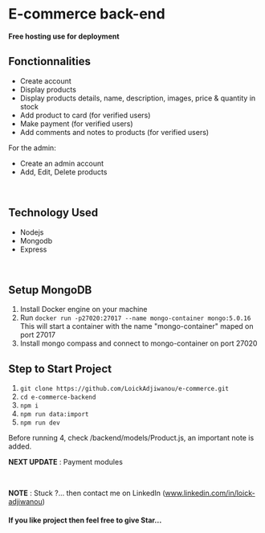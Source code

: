 # E-commerce back-end

**Free hosting use for deployment**


 ## Fonctionnalities
 - Create account
 - Display products
 - Display products details, name, description, images, price & quantity in stock
 - Add product to card (for verified users)
 - Make payment (for verified users)
 - Add comments and notes to products (for verified users)

 For the admin:
 - Create an admin account
 - Add, Edit, Delete products
 
 <br />
 
 ## Technology Used   
 - Nodejs
 - Mongodb
 - Express

<br />

 ## Setup MongoDB

 1. Install Docker engine on your machine
 2. Run `docker run -p27020:27017 --name mongo-container mongo:5.0.16`
    This will start a container with the name "mongo-container" maped on port 27017
 3. Install mongo compass and connect to mongo-container on port 27020


 ## Step to Start Project
 
 1. `git clone https://github.com/LoickAdjiwanou/e-commerce.git`
 2. `cd e-commerce-backend`
 3. `npm i`
 4. `npm run data:import`
 5. `npm run dev`

 Before running 4, check /backend/models/Product.js, an important note is added. 

**NEXT UPDATE** :
Payment modules

<br />

**NOTE** : Stuck ?... then contact me on LinkedIn (www.linkedin.com/in/loick-adjiwanou)

#### If you like project then feel free to give Star...
